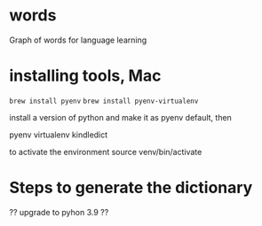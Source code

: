 # words
Graph of words for language learning



# installing tools, Mac
`brew install pyenv`
`brew install pyenv-virtualenv`

install a version of python and make it as pyenv default, then

pyenv virtualenv kindledict

to activate the environment
source venv/bin/activate

# Steps to generate the dictionary


?? upgrade to pyhon 3.9 ??



